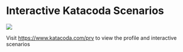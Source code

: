 # Interactive Katacoda Scenarios

[![](http://shields.katacoda.com/katacoda/prv/count.svg)](https://www.katacoda.com/prv "Get your profile on Katacoda.com")

Visit https://www.katacoda.com/prv to view the profile and interactive scenarios